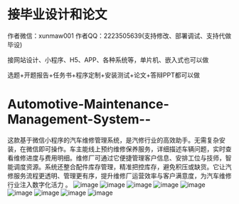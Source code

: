 # 接毕业设计和论文
作者微信：xunmaw001  作者QQ：2223505639(支持修改、部署调试、支持代做毕设)

接网站设计、小程序、H5、APP、各种系统等，单片机、嵌入式也可以做

选题+开题报告+任务书+程序定制+安装测试+论文+答辩PPT都可以做
# Automotive-Maintenance-Management-System--
这款基于微信小程序的汽车维修管理系统，是汽修行业的高效助手。无需复杂安装，在微信即可操作。车主能线上预约维修保养服务，详细描述车辆问题，实时查看维修进度与费用明细。维修厂可通过它便捷管理客户信息、安排工位与技师，智能调度资源。系统还整合配件库存管理，精准把控库存，避免积压或缺货。它让汽修服务流程更透明、管理更有序，提升维修厂运营效率与客户满意度，为汽车维修行业注入数字化活力 。 
![image](https://github.com/user-attachments/assets/e1c8f273-eff7-4bd6-91c0-16bed04ae579)
![image](https://github.com/user-attachments/assets/6e81f5a8-437c-4f9d-a7a1-4786230f8cbf)
![image](https://github.com/user-attachments/assets/f6ff08d9-08c6-4b81-bd6f-cde0fbf32521)
![image](https://github.com/user-attachments/assets/43150deb-7662-47ee-a4bd-0d547e22509d)
![image](https://github.com/user-attachments/assets/b2f6e8b4-cae8-4201-a90e-24dd94928a81)
![image](https://github.com/user-attachments/assets/8f57df27-022a-4371-923d-e07fda96c5a0)
![image](https://github.com/user-attachments/assets/4ac3655d-fd32-415c-978a-6e181684edc3)
![image](https://github.com/user-attachments/assets/6e00decd-19ab-4ecc-9e36-38a80ac43c4d)
![image](https://github.com/user-attachments/assets/1d7c500f-f854-4cf8-8158-bc88fde31357)
